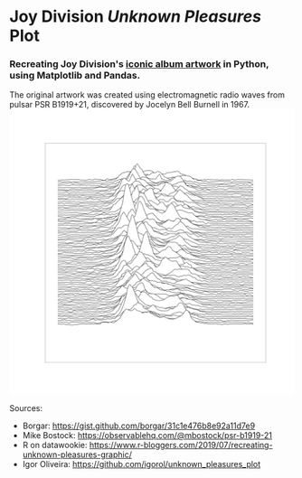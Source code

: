 # Joy Division _Unknown Pleasures_ Plot

### Recreating Joy Division's [iconic album artwork](https://en.wikipedia.org/wiki/Unknown_Pleasures) in Python, using Matplotlib and Pandas.

The original artwork was created using electromagnetic radio waves from pulsar PSR B1919+21, discovered by Jocelyn Bell Burnell in 1967.
![](./joydiv_plot.png)

Sources:
- Borgar: https://gist.github.com/borgar/31c1e476b8e92a11d7e9
- Mike Bostock: https://observablehq.com/@mbostock/psr-b1919-21
- R on datawookie: https://www.r-bloggers.com/2019/07/recreating-unknown-pleasures-graphic/
- Igor Oliveira: https://github.com/igorol/unknown_pleasures_plot 
